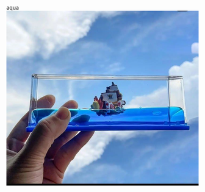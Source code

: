 <html>
<head>
<meta charset="uft-8">

<meta name="viewport" content="width=device-width,
 initial-scale=1.0">











 
</head>
<body>
<div 
 background-image: url("202409091180908344023241086.jpg");
<h1>
 aqua
</h1>
 

 <div class="img">
        <img src="IMG_20240909_011730_049.jpg">
 
</div>

<div class=ban 
<h1 gfxghhvv
>





 

